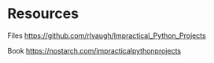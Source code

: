 # Resources

Files <https://github.com/rlvaugh/Impractical_Python_Projects>

Book <https://nostarch.com/impracticalpythonprojects>
